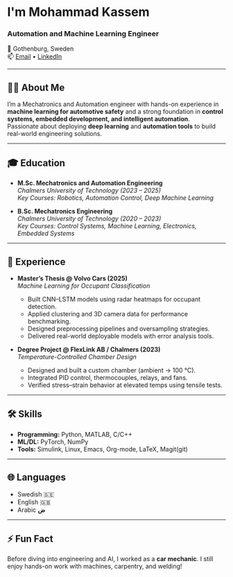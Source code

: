 # I'm Mohammad Kassem  
### Automation and Machine Learning Engineer  

📍 Gothenburg, Sweden  
📫 [Email](mailto:mohammad.kassem.se@gmail.com) • [LinkedIn](https://linkedin.com/in/mohammad-kassem-78749658)

---

## 👨‍💻 About Me
I’m a Mechatronics and Automation engineer with hands-on experience in **machine learning for automotive safety** and a strong foundation in **control systems, embedded development, and intelligent automation**.  
Passionate about deploying **deep learning** and **automation tools** to build real-world engineering solutions.

---

## 🎓 Education
- **M.Sc. Mechatronics and Automation Engineering**  
  *Chalmers University of Technology (2023 – 2025)*  
  *Key Courses: Robotics, Automation Control, Deep Machine Learning*  

- **B.Sc. Mechatronics Engineering**  
  *Chalmers University of Technology (2020 – 2023)*  
  *Key Courses: Control Systems, Machine Learning, Electronics, Embedded Systems*  

---

## 💼 Experience
- **Master’s Thesis @ Volvo Cars (2025)**  
  *Machine Learning for Occupant Classification*  
  - Built CNN–LSTM models using radar heatmaps for occupant detection.  
  - Applied clustering and 3D camera data for performance benchmarking.  
  - Designed preprocessing pipelines and oversampling strategies.  
  - Delivered real-world deployable models with error analysis tools.  

- **Degree Project @ FlexLink AB / Chalmers (2023)**  
  *Temperature-Controlled Chamber Design*  
  - Designed and built a custom chamber (ambient → 100 °C).  
  - Integrated PID control, thermocouples, relays, and fans.  
  - Verified stress–strain behavior at elevated temps using tensile tests.

---

## 🛠️ Skills
- **Programming:** Python, MATLAB, C/C++  
- **ML/DL:** PyTorch, NumPy
- **Tools:** Simulink, Linux, Emacs, Org-mode, LaTeX, Magit(git)

---

## 🌐 Languages
- Swedish 🇸🇪  
- English 🇬🇧
- Arabic **ض**


---

## ⚡ Fun Fact
Before diving into engineering and AI, I worked as a **car mechanic**. I still enjoy hands-on work with machines, carpentry, and welding!
